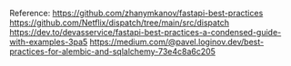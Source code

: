 Reference:
https://github.com/zhanymkanov/fastapi-best-practices
https://github.com/Netflix/dispatch/tree/main/src/dispatch
https://dev.to/devasservice/fastapi-best-practices-a-condensed-guide-with-examples-3pa5
https://medium.com/@pavel.loginov.dev/best-practices-for-alembic-and-sqlalchemy-73e4c8a6c205
